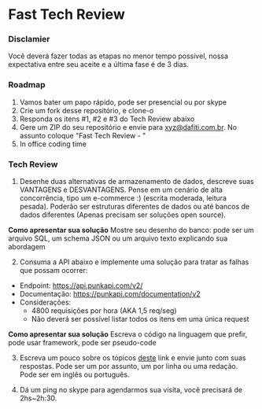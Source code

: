 # Fast Tech Review

### Disclamier

Você deverá fazer todas as etapas no menor tempo possível, nossa expectativa entre seu aceite e a última fase é de 3 dias.

### Roadmap

1. Vamos bater um papo rápido, pode ser presencial ou por skype
2. Crie um fork desse repositório, e clone-o
3. Responda os itens #1, #2 e #3 do Tech Review abaixo
4. Gere um ZIP do seu repositório e envie para xyz@dafiti.com.br. No assunto coloque "Fast Tech Review - <github username>"
5. In office coding time

### Tech Review

1. Desenhe duas alternativas de armazenamento de dados, descreve suas VANTAGENS e DESVANTAGENS. Pense em um cenário de alta concorrência, tipo um e-commerce :) (escrita moderada, leitura pesada). Poderão ser estruturas diferentes de dados ou até bancos de dados diferentes (Apenas precisam ser soluções open source).

**Como apresentar sua solução** Mostre seu desenho do banco: pode ser um arquivo SQL, um schema JSON ou um arquivo texto explicando sua abordagem

2. Consuma a API abaixo e implemente uma solução para tratar as falhas que possam ocorrer:
- Endpoint: https://api.punkapi.com/v2/
- Documentação: https://punkapi.com/documentation/v2
- Considerações: 
    * 4800 requisições por hora (AKA 1,5 req/seg)
    * Não deverá ser possível listar todos os itens em uma única request

**Como apresentar sua solução** Escreva o código na linguagem que prefir, pode usar framework, pode ser pseudo-code

3. Escreva um pouco sobre os tópicos [deste](questions.md) link e envie junto com suas respostas. Pode ser um por assunto, um por linha ou uma redação. Pode ser em inglês ou português.

4. Dá um ping no skype para agendarmos sua visita, você precisará de 2hs~2h:30.